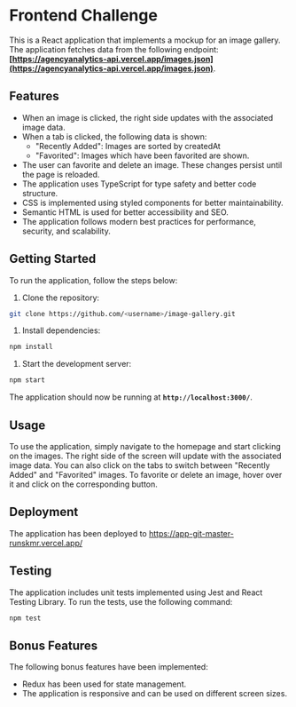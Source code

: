 # **Frontend Challenge**

This is a React application that implements a mockup for an image gallery. The application fetches data from the following endpoint: **[https://agencyanalytics-api.vercel.app/images.json](https://agencyanalytics-api.vercel.app/images.json)**.

## **Features**

- When an image is clicked, the right side updates with the associated image data.
- When a tab is clicked, the following data is shown:
    - "Recently Added": Images are sorted by createdAt
    - "Favorited": Images which have been favorited are shown.
- The user can favorite and delete an image. These changes persist until the page is reloaded.
- The application uses TypeScript for type safety and better code structure.
- CSS is implemented using styled components for better maintainability.
- Semantic HTML is used for better accessibility and SEO.
- The application follows modern best practices for performance, security, and scalability.

## **Getting Started**

To run the application, follow the steps below:

1. Clone the repository:

```bash
git clone https://github.com/<username>/image-gallery.git
```

1. Install dependencies:

```bash
npm install
```

1. Start the development server:

```bash
npm start
```

The application should now be running at **`http://localhost:3000/`**.

## **Usage**

To use the application, simply navigate to the homepage and start clicking on the images. The right side of the screen will update with the associated image data. You can also click on the tabs to switch between "Recently Added" and "Favorited" images. To favorite or delete an image, hover over it and click on the corresponding button.

## **Deployment**

The application has been deployed to https://app-git-master-runskmr.vercel.app/

## **Testing**

The application includes unit tests implemented using Jest and React Testing Library. To run the tests, use the following command:

```bash
npm test
```

## **Bonus Features**

The following bonus features have been implemented:

- Redux has been used for state management.
- The application is responsive and can be used on different screen sizes.
